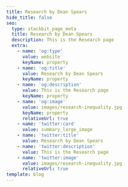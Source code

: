 ```yaml
---
title: Research by Dean Spears
hide_title: false
seo:
  type: stackbit_page_meta
  title: Research by Dean Spears
  description: This is the Research page
  extra:
    - name: 'og:type'
      value: website
      keyName: property
    - name: 'og:title'
      value: Research by Dean Spears
      keyName: property
    - name: 'og:description'
      value: This is the Research page
      keyName: property
    - name: 'og:image'
      value: images/research-inequality.jpg
      keyName: property
      relativeUrl: true
    - name: 'twitter:card'
      value: summary_large_image
    - name: 'twitter:title'
      value: Research by Dean Spears
    - name: 'twitter:description'
      value: This is the Research page
    - name: 'twitter:image'
      value: images/research-inequality.jpg
      relativeUrl: true
template: blog
---
```


